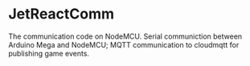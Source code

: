 # JetReactComm

The communication code on NodeMCU.
Serial communiction between Arduino Mega and NodeMCU; MQTT communication to cloudmqtt for publishing game events.
